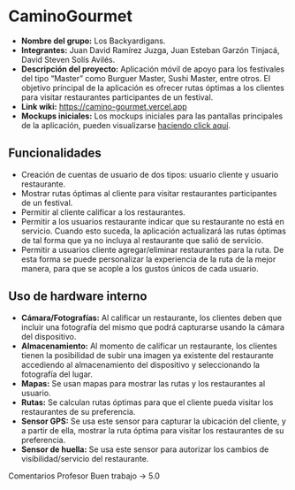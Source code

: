# CaminoGourmet
- <strong>Nombre del grupo:</strong> Los Backyardigans.
- <strong>Integrantes:</strong> Juan David Ramírez Juzga, Juan Esteban Garzón Tinjacá, David Steven Solís Avilés.
- <strong>Descripción del proyecto:</strong> Aplicación móvil de apoyo para los festivales del tipo “Master” como Burguer Master, Sushi Master, entre otros.  El objetivo principal de la aplicación es ofrecer rutas óptimas a los clientes para visitar restaurantes participantes de un festival.
- <strong>Link wiki:</strong> https://camino-gourmet.vercel.app
- <strong>Mockups iniciales:</strong> Los mockups iniciales para las pantallas principales de la aplicación, pueden visualizarse [haciendo click aquí](https://www.figma.com/design/LwlAiurON0XasTE8tLAdEe/Mockups-CaminoGourmet?node-id=0-1&t=6syRNDCiiI5YUfts-1).

## Funcionalidades

- Creación de cuentas de usuario de dos tipos: usuario cliente y usuario restaurante.
- Mostrar rutas óptimas al cliente para visitar restaurantes participantes de un festival.
- Permitir al cliente calificar a los restaurantes.
- Permitir a los usuarios restaurante indicar que su restaurante no está en servicio. Cuando esto suceda, la aplicación actualizará las rutas óptimas de tal forma que ya no incluya al restaurante que salió de servicio.
- Permitir a usuarios cliente agregar/eliminar restaurantes para la ruta. De esta forma se puede personalizar la experiencia de la ruta de la mejor manera, para que se acople a los gustos únicos de cada usuario. 

## Uso de hardware interno

- <strong>Cámara/Fotografías:</strong> Al calificar un restaurante, los clientes deben que incluir una fotografía del mismo que podrá capturarse usando la cámara del dispositivo. 
- <strong>Almacenamiento:</strong> Al momento de calificar un restaurante, los clientes tienen la posibilidad de subir una imagen ya existente del restaurante accediendo al almacenamiento del dispositivo y seleccionando la fotografía del lugar. 
- <strong>Mapas:</strong> Se usan mapas para mostrar las rutas y los restaurantes al usuario. 
- <strong>Rutas:</strong> Se calculan rutas óptimas para que el cliente pueda visitar los restaurantes de su preferencia. 
- <strong>Sensor GPS:</strong> Se usa este sensor para capturar la ubicación del cliente, y a partir de ella, mostrar la ruta óptima para visitar los restaurantes de su preferencia. 
- <strong>Sensor de huella:</strong> Se usa este sensor para autorizar los cambios de visibilidad/servicio del restaurante. 

Comentarios Profesor
Buen trabajo -> 5.0

